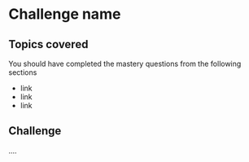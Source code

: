 # Challenge name

## Topics covered 

You should have completed the mastery questions from the following sections

* link
* link
* link

## Challenge

....